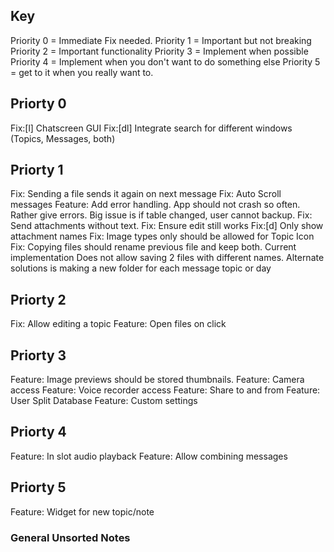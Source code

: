 ## Key
Priority 0 = Immediate Fix needed.
Priority 1 = Important but not breaking
Priority 2 = Important functionality
Priority 3 = Implement when possible
Priority 4 = Implement when you don't want to do something else
Priority 5 = get to it when you really want to.


## Priorty 0
Fix:[l] Chatscreen GUI 
Fix:[dl] Integrate search for different windows (Topics, Messages, both)

## Priorty 1
Fix: Sending a file sends it again on next message
Fix: Auto Scroll messages
Feature: Add error handling. App should not crash so often. Rather give errors. Big issue is if table changed, user cannot backup.
Fix: Send attachments without text.
Fix: Ensure edit still works
Fix:[d] Only show attachment names
Fix: Image types only should be allowed for Topic Icon
Fix: Copying files should rename previous file and keep both. Current implementation Does not allow saving 2 files with different names. Alternate solutions is making a new folder for each message topic or day


## Priorty 2
Fix: Allow editing a topic
Feature: Open files on click

## Priorty 3
Feature: Image previews should be stored thumbnails.
Feature: Camera access
Feature: Voice recorder access
Feature: Share to and from
Feature: User Split Database
Feature: Custom settings

## Priorty 4
Feature: In slot audio playback
Feature: Allow combining messages

## Priorty 5
Feature: Widget for new topic/note

### General Unsorted Notes